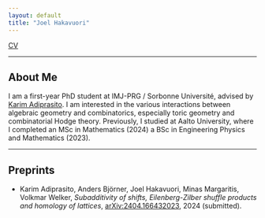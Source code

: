 ```yaml
---
layout: default
title: "Joel Hakavuori"
---
```

  
[CV](cv.pdf)

---

## About Me

I am a first-year PhD student at IMJ-PRG / Sorbonne Université, advised by [Karim Adiprasito](https://webusers.imj-prg.fr/%7Ekarim.adiprasito/). I am interested in the various interactions between algebraic geometry and combinatorics, especially toric geometry and combinatorial Hodge theory. Previously, I studied at Aalto University, where I completed an MSc in Mathematics (2024) a BSc in Engineering Physics and Mathematics (2023).

---

## Preprints

- Karim Adiprasito, Anders Björner, Joel Hakavuori, Minas Margaritis, Volkmar Welker, *Subadditivity of shifts, Eilenberg-Zilber shuffle products and homology of lattices*, [arXiv:2404.166432023](https://arxiv.org/abs/2404.16643), 2024 (submitted).

